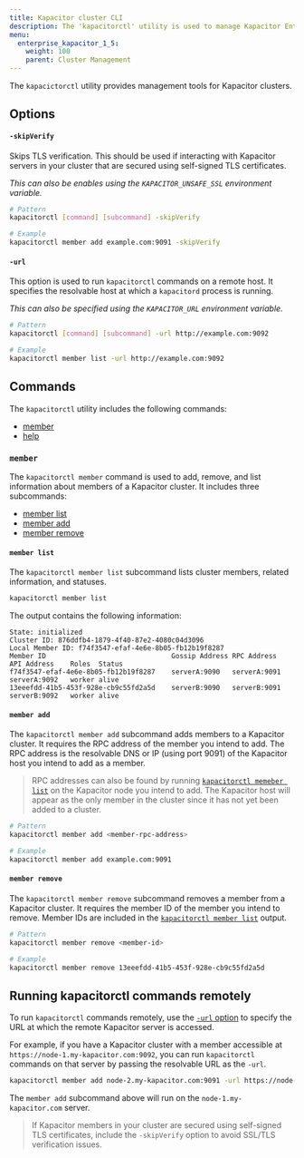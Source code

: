 ```yaml
---
title: Kapacitor cluster CLI
description: The 'kapacitorctl' utility is used to manage Kapacitor Enterprise clusters. This article outlines 'kapacitorctl' commands and options.
menu:
  enterprise_kapacitor_1_5:
    weight: 100
    parent: Cluster Management
---
```


The `kapacictorctl` utility provides management tools for Kapacitor clusters.

## Options

#### `-skipVerify`
Skips TLS verification. This should be used if interacting with Kapacitor servers
in your cluster that are secured using self-signed TLS certificates.

_This can also be enables using the `KAPACITOR_UNSAFE_SSL` environment variable._

```bash
# Pattern
kapacitorctl [command] [subcommand] -skipVerify

# Example
kapacitorctl member add example.com:9091 -skipVerify
```

#### `-url`
This option is used to run `kapacitorctl` commands on a remote host.
It specifies the resolvable host at which a `kapacitord` process is running.

_This can also be specified using the `KAPACITOR_URL` environment variable._

```bash
# Pattern
kapacitorctl [command] [subcommand] -url http://example.com:9092

# Example
kapacitorctl member list -url http://example.com:9092
```

## Commands
The `kapacitorctl` utility includes the following commands:

- [member](#member)
- [help](#help)

### `member`
The `kapacitorctl member` command is used to add, remove, and list information
about members of a Kapacitor cluster.
It includes three subcommands:

- [member list](#member-list)
- [member add](#member-add)
- [member remove](#member-remove)

#### `member list`
The `kapacitorctl member list` subcommand lists cluster members, related information, and statuses.

```bash
kapacitorctl member list
```

The output contains the following information:

```
State: initialized
Cluster ID: 876ddfb4-1879-4f40-87e2-4080c04d3096
Local Member ID: f74f3547-efaf-4e6e-8b05-fb12b19f8287
Member ID                               Gossip Address RPC Address    API Address    Roles  Status
f74f3547-efaf-4e6e-8b05-fb12b19f8287    serverA:9090   serverA:9091   serverA:9092   worker alive
13eeefdd-41b5-453f-928e-cb9c55fd2a5d    serverB:9090   serverB:9091   serverB:9092   worker alive
```

#### `member add`
The `kapacitorctl member add` subcommand adds members to a Kapacitor cluster.
It requires the RPC address of the member you intend to add.
The RPC address is the resolvable DNS or IP (using port 9091) of the Kapacitor host you intend to add as a member.

> RPC addresses can also be found by running [`kapacitorctl memeber list`](#member-list) on the Kapacitor node you intend to add.
> The Kapacitor host will appear as the only member in the cluster since it has not yet been added to a cluster.

```bash
# Pattern
kapacitorctl member add <member-rpc-address>

# Example
kapacitorctl member add example.com:9091
```

#### `member remove`
The `kapacitorctl member remove` subcommand removes a member from a Kapacitor cluster.
It requires the member ID of the member you intend to remove.
Member IDs are included in the [`kapacitorctl member list`](#member-list) output.

```bash
# Pattern
kapacitorctl member remove <member-id>

# Example
kapacitorctl member remove 13eeefdd-41b5-453f-928e-cb9c55fd2a5d
```

## Running kapacitorctl commands remotely
To run `kapacitorctl` commands remotely, use the [`-url` option](#url) to specify
the URL at which the remote Kapacitor server is accessed.

For example, if you have a Kapacitor cluster with a member accessible at `https://node-1.my-kapacitor.com:9092`,
you can run `kapacitorctl` commands on that server by passing the resolvable URL as the `-url`.

```bash
kapacitorctl member add node-2.my-kapacitor.com:9091 -url https://node-1.my-kapacitor.com:9092
```

The `member add` subcommand above will run on the `node-1.my-kapacitor.com` server.

> If Kapacitor members in your cluster are secured using self-signed TLS certificates,
> include the `-skipVerify` option to avoid SSL/TLS verification issues.
